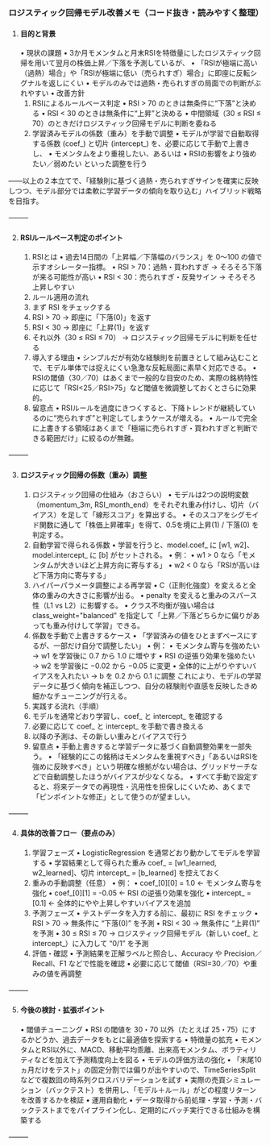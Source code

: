 ### ロジスティック回帰モデル改善メモ（コード抜き・読みやすく整理）

1. #### 目的と背景
	•	現状の課題
	•	3か月モメンタムと月末RSIを特徴量にしたロジスティック回帰を用いて翌月の株価上昇／下落を予測しているが、
	•	「RSIが極端に高い（過熱）場合」や「RSIが極端に低い（売られすぎ）場合」に即座に反転シグナルを返しにくい
	•	モデルのみでは過熱・売られすぎの局面での判断がぶれやすい
	•	改善方針
	1.	RSIによるルールベース判定
	•	RSI > 70 のときは無条件に“下落”と決める
	•	RSI < 30 のときは無条件に“上昇”と決める
	•	中間領域（30 ≤ RSI ≤ 70）のときだけロジスティック回帰モデルに判断を委ねる
	2.	学習済みモデルの係数（重み）を手動で調整
	•	モデルが学習で自動取得する係数 (coef_) と切片 (intercept_) を、必要に応じて手動で上書きし、
	•	モメンタムをより重視したい、あるいは
	•	RSIの影響をより強めたい／弱めたい
といった調整を行う

――以上の２本立てで、「経験則に基づく過熱・売られすぎサインを確実に反映しつつ、モデル部分では柔軟に学習データの傾向を取り込む」ハイブリッド戦略を目指す。

⸻

2. #### RSIルールベース判定のポイント
	1.	RSIとは
	•	過去14日間の「上昇幅／下落幅のバランス」を 0～100 の値で示すオシレーター指標。
	•	RSI > 70：過熱・買われすぎ → そろそろ下落が来る可能性が高い
	•	RSI < 30：売られすぎ・反発サイン → そろそろ上昇しやすい
	2.	ルール適用の流れ
	1.	まず RSI をチェックする
	2.	RSI > 70 → 即座に「下落(0)」を返す
	3.	RSI < 30 → 即座に「上昇(1)」を返す
	4.	それ以外（30 ≤ RSI ≤ 70） → ロジスティック回帰モデルに判断を任せる
	3.	導入する理由
	•	シンプルだが有効な経験則を前置きとして組み込むことで、モデル単体では捉えにくい急激な反転局面に素早く対応できる。
	•	RSIの閾値（30／70）はあくまで一般的な目安のため、実際の銘柄特性に応じて「RSI<25／RSI>75」など閾値を微調整しておくとさらに効果的。
	4.	留意点
	•	RSIルールを過度にきつくすると、下降トレンドが継続しているのに“売られすぎ”と判定してしまうケースが増える。
	•	ルールで完全に上書きする領域はあくまで「極端に売られすぎ・買われすぎと判断できる範囲だけ」に絞るのが無難。

⸻

3. #### ロジスティック回帰の係数（重み）調整
	1.	ロジスティック回帰の仕組み（おさらい）
	•	モデルは2つの説明変数（momentum_3m, RSI_month_end）をそれぞれ重み付けし、切片（バイアス）を足して「線形スコア」を算出する。
	•	そのスコアをシグモイド関数に通して「株価上昇確率」を得て、0.5を境に上昇(1) / 下落(0) を判定する。
	2.	自動学習で得られる係数
	•	学習を行うと、model.coef_ に [w1, w2]、model.intercept_ に [b] がセットされる。
	•	例：
	•	w1 > 0 なら「モメンタムが大きいほど上昇方向に寄与する」
	•	w2 < 0 なら「RSIが高いほど下落方向に寄与する」
	3.	ハイパーパラメータ調整による再学習
	•	C（正則化強度）を変えると全体の重みの大きさに影響が出る。
	•	penalty を変えると重みのスパース性（L1 vs L2）に影響する。
	•	クラス不均衡が強い場合は class_weight="balanced" を指定して「上昇／下落どちらかに偏りがあっても重み付けして学習」できる。
	4.	係数を手動で上書きするケース
	•	「学習済みの値をひとまずベースにするが、一部だけ自分で調整したい」
	•	例：
	•	モメンタム寄与を強めたい → w1 を学習後に 0.7 から 1.0 に増やす
	•	RSI の逆張り効果を強めたい → w2 を学習後に −0.02 から −0.05 に変更
	•	全体的に上がりやすいバイアスを入れたい → b を 0.2 から 0.1 に調整
これにより、モデルの学習データに基づく傾向を補正しつつ、自分の経験則や直感を反映したきめ細かなチューニングが行える。
	5.	実践する流れ（手順）
	1.	モデルを通常どおり学習し、coef_ と intercept_ を確認する
	2.	必要に応じて coef_ と intercept_ を手動で書き換える
	3.	以降の予測は、その新しい重みとバイアスで行う
	6.	留意点
	•	手動上書きすると学習データに基づく自動調整効果を一部失う。
	•	「経験的にこの銘柄はモメンタムを重視すべき」「あるいはRSIを強めに反映すべき」という明確な根拠がない場合は、グリッドサーチなどで自動調整したほうがバイアスが少なくなる。
	•	すべて手動で設定すると、将来データでの再現性・汎用性を担保しにくいため、あくまで「ピンポイントな修正」として使うのが望ましい。

⸻

4. #### 具体的改善フロー（要点のみ）
	1.	学習フェーズ
	•	LogisticRegression を通常どおり動かしてモデルを学習する
	•	学習結果として得られた重み coef_ = [w1_learned, w2_learned]、切片 intercept_ = [b_learned] を控えておく
	2.	重みの手動調整（任意）
	•	例：
	•	coef_[0][0] = 1.0  ← モメンタム寄与を強化
	•	coef_[0][1] = -0.05 ← RSI の逆張り効果を強化
	•	intercept_ = [0.1]  ← 全体的にやや上昇しやすいバイアスを追加
	3.	予測フェーズ
	•	テストデータを入力する前に、最初に RSI をチェック
	•	RSI > 70 → 無条件に “下落(0)” を予測
	•	RSI < 30 → 無条件に “上昇(1)” を予測
	•	30 ≤ RSI ≤ 70 → ロジスティック回帰モデル（新しい coef_ と intercept_）に入力して “0/1” を予測
	4.	評価・確認
	•	予測結果を正解ラベルと照合し、Accuracy や Precision／Recall、F1 などで性能を確認
	•	必要に応じて閾値（RSI=30／70）や重みの値を再調整

⸻

5. #### 今後の検討・拡張ポイント
	•	閾値チューニング
	•	RSI の閾値を 30・70 以外（たとえば 25・75）にするかどうか、過去データをもとに最適値を探索する
	•	特徴量の拡充
	•	モメンタムとRSI以外に、MACD、移動平均乖離、出来高モメンタム、ボラティリティなどを加えて予測精度向上を図る
	•	モデルの評価方法の強化
	•	「末尾10ヵ月だけをテスト」の固定分割では偏りが出やすいので、TimeSeriesSplit などで複数回の時系列クロスバリデーションを試す
	•	実際の売買シミュレーション（バックテスト）を併用し、「モデル＋ルール」がどの程度リターンを改善するかを検証
	•	運用自動化
	•	データ取得から前処理・学習・予測・バックテストまでをパイプライン化し、定期的にバッチ実行できる仕組みを構築する

⸻
